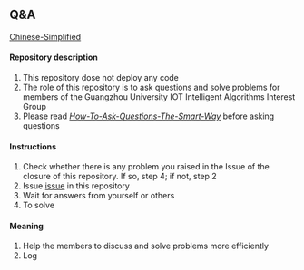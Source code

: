 ## Q&A

[Chinese-Simplified](https://github.com/gzhuiotig/Q_A.git)

#### Repository description

1. This repository dose not deploy any code
2. The role of this repository is to ask questions and solve problems for members of the Guangzhou University IOT Intelligent Algorithms Interest Group
3. Please read [*How-To-Ask-Questions-The-Smart-Way*](http://www.catb.org/~esr/faqs/smart-questions.html) before asking questions

#### Instructions

1. Check whether there is any problem you raised in the Issue of the closure of this repository. If so, step 4; if not, step 2
2. Issue [issue](https://github.com/gzhuiotig/Q_A/issues) in this repository
3. Wait for answers from yourself or others
4. To solve

#### Meaning

1. Help the members to discuss and solve problems more efficiently
2. Log